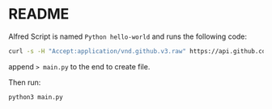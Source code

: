 # README

Alfred Script is named `Python hello-world` and runs the following code:

```bash
curl -s -H "Accept:application/vnd.github.v3.raw" https://api.github.com/repos/davidkarim/init-python/contents/hello-world/main.py
```

append `> main.py` to the end to create file.

Then run:

```bash
python3 main.py
```
